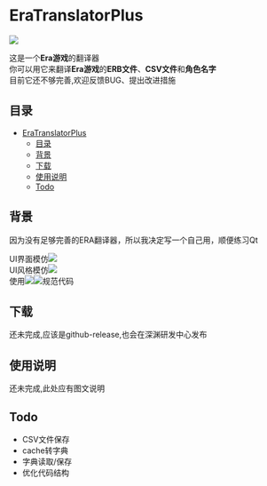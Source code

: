 # EraTranslatorPlus

![](https://img.shields.io/badge/Python-3.9.2-39c5bb?style=flat-square)

这是一个**Era游戏**的翻译器<br>
你可以用它来翻译**Era游戏**的**ERB文件**、**CSV文件**和**角色名字**<br>
目前它还不够完善,欢迎反馈BUG、提出改进措施

## 目录
- [EraTranslatorPlus](#eratranslatorplus)
  - [目录](#目录)
  - [背景](#背景)
  - [下载](#下载)
  - [使用说明](#使用说明)
  - [Todo](#todo)

## 背景

因为没有足够完善的ERA翻译器，所以我决定写一个自己用，顺便练习Qt

UI界面模仿[![](https://img.shields.io/badge/EraTranslator-mammothrider-39c5bb?style=flat-square)](https://github.com/mammothrider/ERATranslateHelper)<br>
UI风格模仿[![](https://img.shields.io/badge/QFlat-liaokongVFX-39c5bb?style=flat-square)](https://github.com/liaokongVFX/QFlat)<br>
使用![](https://img.shields.io/badge/flake8-3.8.4-39c5bb?style=flat-square)![](https://img.shields.io/badge/yapf-0.30.0-39c5bb?style=flat-square)规范代码

## 下载

还未完成,应该是github-release,也会在深渊研发中心发布

## 使用说明

还未完成,此处应有图文说明

## Todo

* CSV文件保存
* cache转字典
* 字典读取/保存
* 优化代码结构
